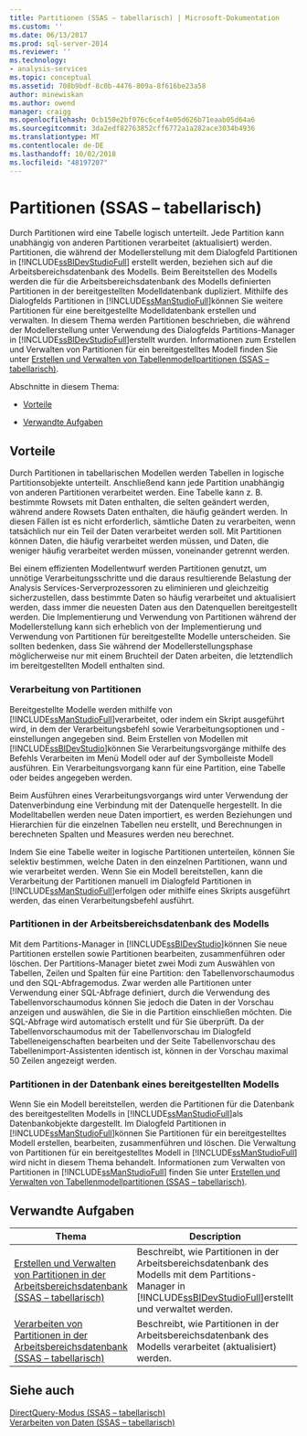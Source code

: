 ```yaml
---
title: Partitionen (SSAS – tabellarisch) | Microsoft-Dokumentation
ms.custom: ''
ms.date: 06/13/2017
ms.prod: sql-server-2014
ms.reviewer: ''
ms.technology:
- analysis-services
ms.topic: conceptual
ms.assetid: 708b9bdf-8c0b-4476-809a-8f616be23a58
author: minewiskan
ms.author: owend
manager: craigg
ms.openlocfilehash: 0cb150e2bf076c6cef4e05d626b71eaab05d64a6
ms.sourcegitcommit: 3da2edf82763852cff6772a1a282ace3034b4936
ms.translationtype: MT
ms.contentlocale: de-DE
ms.lasthandoff: 10/02/2018
ms.locfileid: "48197207"
---
```

# <a name="partitions-ssas-tabular"></a>Partitionen (SSAS – tabellarisch)
  Durch Partitionen wird eine Tabelle logisch unterteilt. Jede Partition kann unabhängig von anderen Partitionen verarbeitet (aktualisiert) werden. Partitionen, die während der Modellerstellung mit dem Dialogfeld Partitionen in [!INCLUDE[ssBIDevStudioFull](../../includes/ssbidevstudiofull-md.md)] erstellt werden, beziehen sich auf die Arbeitsbereichsdatenbank des Modells. Beim Bereitstellen des Modells werden die für die Arbeitsbereichsdatenbank des Modells definierten Partitionen in der bereitgestellten Modelldatenbank dupliziert. Mithilfe des Dialogfelds Partitionen in [!INCLUDE[ssManStudioFull](../../includes/ssmanstudiofull-md.md)]können Sie weitere Partitionen für eine bereitgestellte Modelldatenbank erstellen und verwalten.  In diesem Thema werden Partitionen beschrieben, die während der Modellerstellung unter Verwendung des Dialogfelds Partitions-Manager in [!INCLUDE[ssBIDevStudioFull](../../includes/ssbidevstudiofull-md.md)]erstellt wurden. Informationen zum Erstellen und Verwalten von Partitionen für ein bereitgestelltes Modell finden Sie unter [Erstellen und Verwalten von Tabellenmodellpartitionen &#40;SSAS – tabellarisch&#41;](create-and-manage-tabular-model-partitions-ssas-tabular.md).  
  
 Abschnitte in diesem Thema:  
  
-   [Vorteile](#bkmk_benefits)  
  
-   [Verwandte Aufgaben](#bkmk_related_tasks)  
  
##  <a name="bkmk_benefits"></a> Vorteile  
 Durch Partitionen in tabellarischen Modellen werden Tabellen in logische Partitionsobjekte unterteilt. Anschließend kann jede Partition unabhängig von anderen Partitionen verarbeitet werden. Eine Tabelle kann z. B. bestimmte Rowsets mit Daten enthalten, die selten geändert werden, während andere Rowsets Daten enthalten, die häufig geändert werden. In diesen Fällen ist es nicht erforderlich, sämtliche Daten zu verarbeiten, wenn tatsächlich nur ein Teil der Daten verarbeitet werden soll. Mit Partitionen können Daten, die häufig verarbeitet werden müssen, und Daten, die weniger häufig verarbeitet werden müssen, voneinander getrennt werden.  
  
 Bei einem effizienten Modellentwurf werden Partitionen genutzt, um unnötige Verarbeitungsschritte und die daraus resultierende Belastung der Analysis Services-Serverprozessoren zu eliminieren und gleichzeitig sicherzustellen, dass bestimmte Daten so häufig verarbeitet und aktualisiert werden, dass immer die neuesten Daten aus den Datenquellen bereitgestellt werden. Die Implementierung und Verwendung von Partitionen während der Modellerstellung kann sich erheblich von der Implementierung und Verwendung von Partitionen für bereitgestellte Modelle unterscheiden. Sie sollten bedenken, dass Sie während der Modellerstellungsphase möglicherweise nur mit einem Bruchteil der Daten arbeiten, die letztendlich im bereitgestellten Modell enthalten sind.  
  
### <a name="processing-partitions"></a>Verarbeitung von Partitionen  
 Bereitgestellte Modelle werden mithilfe von [!INCLUDE[ssManStudioFull](../../includes/ssmanstudiofull-md.md)]verarbeitet, oder indem ein Skript ausgeführt wird, in dem der Verarbeitungsbefehl sowie Verarbeitungsoptionen und -einstellungen angegeben sind. Beim Erstellen von Modellen mit [!INCLUDE[ssBIDevStudio](../../includes/ssbidevstudio-md.md)]können Sie Verarbeitungsvorgänge mithilfe des Befehls Verarbeiten im Menü Modell oder auf der Symbolleiste Modell ausführen. Ein Verarbeitungsvorgang kann für eine Partition, eine Tabelle oder beides angegeben werden.  
  
 Beim Ausführen eines Verarbeitungsvorgangs wird unter Verwendung der Datenverbindung eine Verbindung mit der Datenquelle hergestellt. In die Modelltabellen werden neue Daten importiert, es werden Beziehungen und Hierarchien für die einzelnen Tabellen neu erstellt, und Berechnungen in berechneten Spalten und Measures werden neu berechnet.  
  
 Indem Sie eine Tabelle weiter in logische Partitionen unterteilen, können Sie selektiv bestimmen, welche Daten in den einzelnen Partitionen, wann und wie verarbeitet werden. Wenn Sie ein Modell bereitstellen, kann die Verarbeitung der Partitionen manuell im Dialogfeld Partitionen in [!INCLUDE[ssManStudioFull](../../includes/ssmanstudiofull-md.md)]erfolgen oder mithilfe eines Skripts ausgeführt werden, das einen Verarbeitungsbefehl ausführt.  
  
### <a name="partitions-in-the-model-workspace-database"></a>Partitionen in der Arbeitsbereichsdatenbank des Modells  
 Mit dem Partitions-Manager in [!INCLUDE[ssBIDevStudio](../../includes/ssbidevstudio-md.md)]können Sie neue Partitionen erstellen sowie Partitionen bearbeiten, zusammenführen oder löschen. Der Partitions-Manager bietet zwei Modi zum Auswählen von Tabellen, Zeilen und Spalten für eine Partition: den Tabellenvorschaumodus und den SQL-Abfragemodus. Zwar werden alle Partitionen unter Verwendung einer SQL-Abfrage definiert, durch die Verwendung des Tabellenvorschaumodus können Sie jedoch die Daten in der Vorschau anzeigen und auswählen, die Sie in die Partition einschließen möchten. Die SQL-Abfrage wird automatisch erstellt und für Sie überprüft. Da der Tabellenvorschaumodus mit der Tabellenvorschau im Dialogfeld Tabelleneigenschaften bearbeiten und der Seite Tabellenvorschau des Tabellenimport-Assistenten identisch ist, können in der Vorschau maximal 50 Zeilen angezeigt werden.  
  
### <a name="partitions-in-a-deployed-model-database"></a>Partitionen in der Datenbank eines bereitgestellten Modells  
 Wenn Sie ein Modell bereitstellen, werden die Partitionen für die Datenbank des bereitgestellten Modells in [!INCLUDE[ssManStudioFull](../../includes/ssmanstudiofull-md.md)]als Datenbankobjekte dargestellt. Im Dialogfeld Partitionen in [!INCLUDE[ssManStudioFull](../../includes/ssmanstudiofull-md.md)]können Sie Partitionen für ein bereitgestelltes Modell erstellen, bearbeiten, zusammenführen und löschen. Die Verwaltung von Partitionen für ein bereitgestelltes Modell in [!INCLUDE[ssManStudioFull](../../includes/ssmanstudiofull-md.md)] wird nicht in diesem Thema behandelt. Informationen zum Verwalten von Partitionen in [!INCLUDE[ssManStudioFull](../../includes/ssmanstudiofull-md.md)] finden Sie unter [Erstellen und Verwalten von Tabellenmodellpartitionen &#40;SSAS – tabellarisch&#41;](create-and-manage-tabular-model-partitions-ssas-tabular.md).  
  
##  <a name="bkmk_related_tasks"></a> Verwandte Aufgaben  
  
|Thema|Description|  
|-----------|-----------------|  
|[Erstellen und Verwalten von Partitionen in der Arbeitsbereichsdatenbank &#40;SSAS – tabellarisch&#41;](workspace-database-ssas-tabular.md)|Beschreibt, wie Partitionen in der Arbeitsbereichsdatenbank des Modells mit dem Partitions-Manager in [!INCLUDE[ssBIDevStudioFull](../../includes/ssbidevstudiofull-md.md)]erstellt und verwaltet werden.|  
|[Verarbeiten von Partitionen in der Arbeitsbereichsdatenbank &#40;SSAS – tabellarisch&#41;](process-partitions-in-the-workspace-databse-ssas-tabular.md)|Beschreibt, wie Partitionen in der Arbeitsbereichsdatenbank des Modells verarbeitet (aktualisiert) werden.|  
  
## <a name="see-also"></a>Siehe auch  
 [DirectQuery-Modus &#40;SSAS – tabellarisch&#41;](directquery-mode-ssas-tabular.md)   
 [Verarbeiten von Daten &#40;SSAS – tabellarisch&#41;](../process-data-ssas-tabular.md)  
  
  
